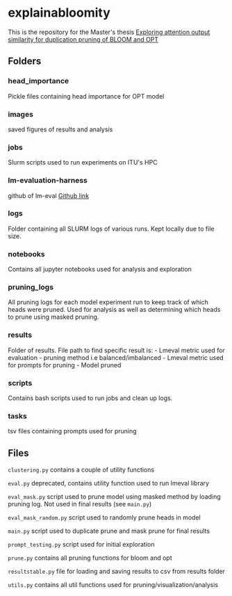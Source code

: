 # explainabloomity
This is the repository for the Master's thesis [Exploring attention output similarity for duplication pruning of BLOOM and OPT](Attention_Head_Pruning.pdf)

## Folders

### head_importance

Pickle files containing head importance for OPT model

### images

saved figures of results and analysis

### jobs

Slurm scripts used to run experiments on ITU's HPC

### lm-evaluation-harness

github of lm-eval [Github link](https://github.com/EleutherAI/lm-evaluation-harness/tree/master)

### logs

Folder containing all SLURM logs of various runs. Kept locally due to file size.

### notebooks

Contains all jupyter notebooks used for analysis and exploration

### pruning_logs

All pruning logs for each model experiment run to keep track of which heads were pruned. Used for analysis as well as determining which heads to prune using masked pruning.

### results

Folder of results. File path to find specific result is:
    - Lmeval metric used for evaluation
    - pruning method i.e balanced/imbalanced
    - Lmeval metric used for prompts for pruning
    - Model pruned

### scripts

Contains bash scripts used to run jobs and clean up logs.

### tasks

tsv files containing prompts used for pruning

## Files

`clustering.py` contains a couple of utility functions

`eval.py` deprecated, contains utility function used to run lmeval library

`eval_mask.py` script used to prune model using masked method by loading pruning log. Not used in final results (see `main.py`)

`eval_mask_random.py` script used to randomly prune heads in model

`main.py` script used to duplicate prune and mask prune for final results

`prompt_testing.py` script used for initial exploration

`prune.py` contains all pruning functions for bloom and opt

`resultstable.py` file for loading and saving results to csv from results folder

`utils.py` contains all util functions used for pruning/visualization/analysis
